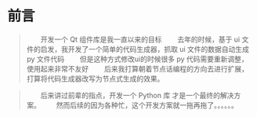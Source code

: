 # 前言

> &emsp;&emsp;开发一个 Qt 组件库是我一直以来的目标
> &emsp;&emsp;去年的时候，基于 ui 文件的启发，我开发了一个简单的代码生成器，抓取 ui 文件的数据自动生成 py 文件代码
> &emsp;&emsp;但是这种方式修改ui的时候很多 py 代码需要重新调整，使用起来非常不友好
> &emsp;&emsp;后来我打算朝着节点话编程的方向去进行扩展，打算将代码生成器改写为节点式生成的效果。

> &emsp;&emsp;后来讲过前辈的指点，开发一个 Python 库 才是一个最终的解决方案。
> &emsp;&emsp;然而后续的因为各种忙，这个开发方案就一拖再拖了。。。。。。

